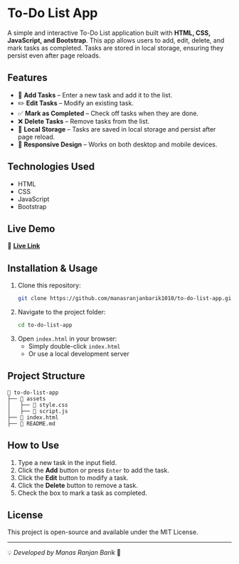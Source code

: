 # To-Do List App

A simple and interactive To-Do List application built with **HTML, CSS, JavaScript, and Bootstrap**. This app allows users to add, edit, delete, and mark tasks as completed. Tasks are stored in local storage, ensuring they persist even after page reloads.

## Features

- 📌 **Add Tasks** – Enter a new task and add it to the list.
- ✏️ **Edit Tasks** – Modify an existing task.
- ✅ **Mark as Completed** – Check off tasks when they are done.
- ❌ **Delete Tasks** – Remove tasks from the list.
- 💾 **Local Storage** – Tasks are saved in local storage and persist after page reload.
- 📱 **Responsive Design** – Works on both desktop and mobile devices.

## Technologies Used

- HTML
- CSS
- JavaScript
- Bootstrap

## Live Demo

🔗 **[Live Link](https://manasranjanbarik1010.github.io/to-do-list-app/)**

## Installation & Usage

1. Clone this repository:
   ```sh
   git clone https://github.com/manasranjanbarik1010/to-do-list-app.git
   ```
2. Navigate to the project folder:
   ```sh
   cd to-do-list-app
   ```
3. Open `index.html` in your browser:
   - Simply double-click `index.html`
   - Or use a local development server

## Project Structure

```
📂 to-do-list-app
├── 📁 assets
│   ├── 🎨 style.css
│   ├── 📝 script.js
├── 📄 index.html
├── 📄 README.md
```

## How to Use

1. Type a new task in the input field.
2. Click the **Add** button or press `Enter` to add the task.
3. Click the **Edit** button to modify a task.
4. Click the **Delete** button to remove a task.
5. Check the box to mark a task as completed.


## License

This project is open-source and available under the MIT License.

---

💡 *Developed by Manas Ranjan Barik* 🚀

